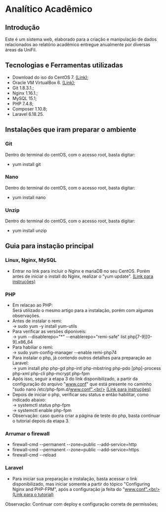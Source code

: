 # Analítico Acadêmico

## Introdução
Este é um sistema web, elaborado para a criação e manipulação de dados relacionados ao relatório acadêmico entregue anualmente por diversas áreas da UniFil.

## Tecnologias e Ferramentas utilizadas
* Download do iso do CentOS 7. [(Link)](http://isoredirect.centos.org/centos/7/isos/x86_64/);
* Oracle VM VirtualBox 6. [(Link)](https://www.virtualbox.org/wiki/Download_Old_Builds_6_0);
* Git 1.8.3.1.;
* Nginx 1.16.1.;
* MySQL 15.1;
* PHP 7.4.8;
* Composer 1.10.8;
* Laravel 6.18.25.

## Instalações que iram preparar o ambiente
### Git 
Dentro do terminal do centOS, com o acesso root, basta digitar:
* yum install git 

### Nano
Dentro do terminal do centOS, com o acesso root, basta digitar:
* yum install nano

### Unzip
Dentro do terminal do centOS, com o acesso root, basta digitar:
* yum install unzip

## Guia para instação principal
### Linux, Nginx, MySQL
* Entrar no link para incluir o Nginx e mariaDB no seu CentOS. Porém antes de iniciar o install do Nginx, realizar o "yum update".
[(Link para instruções)](https://www.digitalocean.com/community/tutorials/how-to-install-linux-nginx-mysql-php-lemp-stack-on-centos-7)

### PHP
* Em relacao ao PHP:<br/>
Será utilizado o mesmo artigo para a instalação, porém com algumas observações. 
* Antes de instalar o remi:<br/>
-> sudo yum -y install yum-utils
* Para verificar as versões diponiveis:<br/>
-> yum --disablerepo="*" --enablerepo="remi-safe" list php[7-9][0-9].x86_64
* Para habiliar o remi:<br/>
-> sudo yum-config-manager --enable remi-php74
* Para instalar o php, já contendo outros detalhes para preparação ao Laravel:<br/>
-> yum install php php-gd php-intl php-mbstring php-pdo [php]-process php-xml php-cli php-mcrypt php-fpm
* Após isso, seguir a etapa 3 do link disponibilizado, a partir da configuração do arquivo "www.conf" que está presente no caminho "sudo nano /etc/php-fpm.d/www.conf".<br/> [(Link para instruções)](https://www.digitalocean.com/community/tutorials/how-to-install-linux-nginx-mysql-php-lemp-stack-on-centos-7)
* Depois de iniciar o php, verificar seu status e então habilitar, como indicado abaixo:<br/>
-> systemctl status php-fpm<br/>
-> systemctl enable php-fpm
* Observação: caso queira criar a página de teste do php, basta continuar o tutorial depois da etapa 3.

### Arrumar o firewall
* firewall-cmd --permanent --zone=public --add-service=http
* firewall-cmd --permanent --zone=public --add-service=https
* firewall-cmd --reload

### Laravel
* Para iniciar sua preparação e instalação, basta acessar o link disponibilizado, mas iniciar somente a partir do tópico "Configuring Nginx and PHP-FPM", após a configuração ja feita do "www.conf".<br/>
[(Link para o tutorial)](https://www.hugeserver.com/kb/install-laravel-centos-nginx/)

Observação: Continuar com deploy e configuração correta de permissões;


